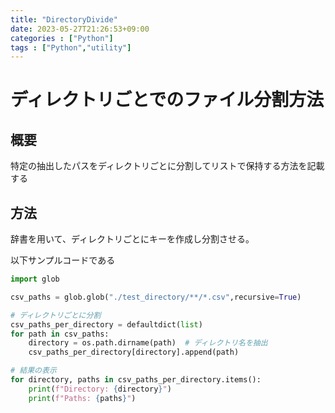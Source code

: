 ```yaml
---
title: "DirectoryDivide"
date: 2023-05-27T21:26:53+09:00
categories : ["Python"]
tags : ["Python","utility"]
---
```


# ディレクトリごとでのファイル分割方法

## 概要

特定の抽出したパスをディレクトリごとに分割してリストで保持する方法を記載する

## 方法

辞書を用いて、ディレクトリごとにキーを作成し分割させる。

以下サンプルコードである

``` python
import glob

csv_paths = glob.glob("./test_directory/**/*.csv",recursive=True)

# ディレクトリごとに分割
csv_paths_per_directory = defaultdict(list)
for path in csv_paths:
    directory = os.path.dirname(path)  # ディレクトリ名を抽出
    csv_paths_per_directory[directory].append(path)

# 結果の表示
for directory, paths in csv_paths_per_directory.items():
    print(f"Directory: {directory}")
    print(f"Paths: {paths}")
```
